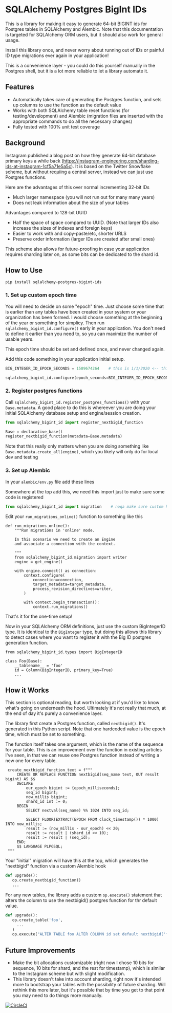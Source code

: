# SQLAlchemy Postgres BigInt IDs

This is a library for making it easy to generate 64-bit BIGINT ids for Postgres tables in SQLAlchemy and Alembic. Note that this documentation is targeted for  SQLAlchemy ORM users, but it should also work for general usage.

Install this library once, and never worry about running out of IDs or painful ID type migrations ever again in your application!

This is a convenience layer - you could do this yourself manually in the Postgres shell, but it is a lot more reliable to let a library automate it.

## Features
- Automatically takes care of generating the Postgres function, and sets up columns to use the function as the default value
- Works with both SQLAlchemy table reset functions (for testing/development) and Alembic (migration files are inserted with the appropriate commands to do all the necessary changes)
- Fully tested with 100% unit test coverage

## Background
Instagram published a blog post on how they generate 64-bit database primary keys a while back (https://instagram-engineering.com/sharding-ids-at-instagram-1cf5a71e5a5c). It is based on the Twitter Snowflake scheme, but without requiing a central server, instead we can just use Postgres functions.

Here are the advantages of this over normal incrementing 32-bit IDs
- Much larger namespace (you will not run out for many many years)
- Does not leak information about the size of your tables

Advantages compared to 128-bit UUID
- Half the space of space compared to UUID. (Note that larger IDs also increase the sizes of indexes and foreign keys)
- Easier to work with and copy-paste/etc, shorter URLS
- Preserve order information (larger IDs are created after small ones)

This scheme also allows for future-proofing in case your application requires sharding later on, as some bits can be dedicated to the shard id.


## How to Use
```
pip install sqlalchemy-postgres-bigint-ids
```

### 1. Set up custom epoch time
You will need to decide on some "epoch" time. Just choose some time that is earlier than any tables have been created in your system or your organization has been formed. I would choose something at the beginning of the year or something for simplicy. Then run `sqlalchemy_bigint_id.configure()` early in your application. You don't need to define it earlier than you need to, so you can maximize the number of usable years.

This epoch time should be set and defined once, and never changed again.

Add this code something in your application initial setup.
```python
BIG_INTEGER_ID_EPOCH_SECONDS = 1589674264    # this is 1/1/2020 <-- this is just a sample, choose your own time

sqlalchemy_bigint_id.configure(epoch_seconds=BIG_INTEGER_ID_EPOCH_SECONDS)
```

### 2. Register postgres functions
Call `sqlalchemy_bigint_id.register_postgres_functions()` with your `Base.metadata`. A good place to do this is whereever you are doing your initial SQLAlchemy database setup and engine/session creation.
```python
from sqlalchemy_bigint_id import register_nextbigid_function

Base = declarative_base()
register_nextbigid_function(metadata=Base.metadata)
```

Note that this really only matters when you are doing something like `Base.metadata.create_all(engine)`, which you likely will only do for local dev and testing

### 3. Set up Alembic
In your `alembic/env.py` file add these lines

Somewhere at the top add this, we need this import just to make sure some code is registered
```python
from sqlalchemy_bigint_id import migration    # noqa make sure custom hooks are registered
```

Edit your `run_migrations_online()` function to something like this

```
def run_migrations_online():
    """Run migrations in 'online' mode.

    In this scenario we need to create an Engine
    and associate a connection with the context.

    """
    from sqlalchemy_bigint_id.migration import writer
    engine = get_engine()

    with engine.connect() as connection:
        context.configure(
            connection=connection,
            target_metadata=target_metadata,
            process_revision_directives=writer,
        )

        with context.begin_transaction():
            context.run_migrations()
```

That's it for the one-time setup!

Now in your SQLAlchemy ORM definitions, just use the custom BigIntegerID type. It is identical to the `BigInteger` type, but doing this allows this library to detect cases where you want to register it with the Big ID postgres generation function.

```
from sqlalchemy_bigint_id.types import BigIntegerID

class Foo(Base):
    __tablename__ = 'foo'
    id = Column(BigIntegerID, primary_key=True)
    ...
```

## How it Works
This section is optional reading, but worth looking at if you'd like to know what's going on underneath the hood. Ultimately it's not really that much, at the end of day it's purely a convenience layer.

The library first create a Postgres function, called `nextbigid()`. It's generated in this Python script. Note that one hardcoded value is the epoch time, which must be set to something.

The function itself takes one argument, which is the name of the sequence for your table. This is an improvement over the function in existing articles I've seen, in that we can reuse one Postgres function instead of writing a new one for every table.

```
 create_nextbigid_function_text = f"""
     CREATE OR REPLACE FUNCTION nextbigid(seq_name text, OUT result bigint) AS $$
     DECLARE
         our_epoch bigint := {epoch_milliseconds};
         seq_id bigint;
         now_millis bigint;
         shard_id int := 0;
     BEGIN
         SELECT nextval(seq_name) %% 1024 INTO seq_id;

         SELECT FLOOR(EXTRACT(EPOCH FROM clock_timestamp()) * 1000) INTO now_millis;
         result := (now_millis - our_epoch) << 20;
         result := result | (shard_id << 10);
         result := result | (seq_id);
     END;
     $$ LANGUAGE PLPGSQL;
 """
```

Your "initial" migration will have this at the top, which generates the "nextbigid" function via a custom Alembic hook
```python
def upgrade():
   op.create_nextbigid_function()
   ...
```

For any new tables, the library adds a custom `op.execute()` statement that alters the column to use the nextbigid() postgres function for thr default value.

```python
def upgrade():
   op.create_table('foo',
     ...
   )
   op.execute("ALTER TABLE foo ALTER COLUMN id set default nextbigid('foo_id_seq')")
```

## Future Improvements
- Make the bit allocations customizable (right now I chose 10 bits for sequence, 10 bits for shard, and the rest for timestamp), which is similar to the Instagram scheme but with slight modification.
- This library doesn't take into account sharding, right now it's intended more to bootstrap your tables with the possibility of future sharding. Will rethink this more later, but it's possible that by time you get to that point you may need to do things more manually.

[![CircleCI](https://circleci.com/gh/alvinchow86/sqlalchemy-postgres-bigint-ids.svg?style=svg)](https://circleci.com/gh/alvinchow86/sqlalchemy-postgres-bigint-ids)
